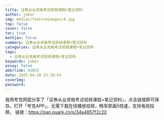 ```yaml
---
title: 证券从业资格考试视频课程+笔记资料
author: joker
img: medias/featureimages/4.jpg
top: false
cover: false
toc: true
mathjax: false
summary: 证券从业资格考试视频课程+笔记资料
categories: 证券从业资格考试视频课程+笔记资料
tags:
  - 证券从业资格考试视频课程+笔记资料
keywords: joker
essay: false
abbrlink: 43053
date: 2025-04-20 23:10:54
coverImg:
password:
---
```


我用夸克网盘分享了「证券从业资格考试视频课程+笔记资料」，点击链接即可保存。打开「夸克APP」，无需下载在线播放视频，畅享原画5倍速，支持电视投屏。
链接：https://pan.quark.cn/s/34a4857f2c20
